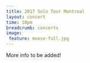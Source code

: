 ```yaml
---
title: 2017 Solo Tour Montreal
layout: concert
time: 10pm
breadcrumb: concerts
image:
 feature: moose-full.jpg
---
```

More info to be added!